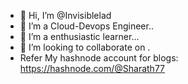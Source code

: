 - 👋 Hi, I’m @Invisiblelad
- 👀 I’m a Cloud-Devops Engineer..
- 🌱 I’m a enthusiastic learner...
- 💞️ I’m looking to collaborate on .
- Refer My hashnode account for blogs: https://hashnode.com/@Sharath77

<!---
Invisiblelad/Invisiblelad is a ✨ special ✨ repository because its `README.md` (this file) appears on your GitHub profile.
You can click the Preview link to take a look at your changes.
--->
